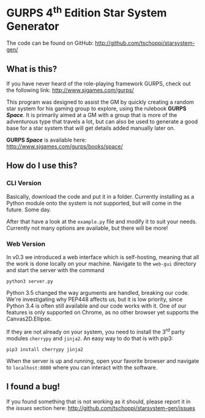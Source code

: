 # GURPS 4<sup>th</sup> Edition Star System Generator

The code can be found on GitHub: http://github.com/tschoppi/starsystem-gen/

## What is this?

If you have never heard of the role-playing framework GURPS, check out the following link: http://www.sjgames.com/gurps/

This program was designed to assist the GM by quickly creating a random star system for his gaming group to explore, using the rulebook **GURPS _Space_**. It is primarily aimed at a GM with a group that is more of the adventurous type that travels a lot, but can also be used to generate a good base for a star system that will get details added manually later on.

**GURPS _Space_** is available here: http://www.sjgames.com/gurps/books/space/

## How do I use this?

### CLI Version
Basically, download the code and put it in a folder. Currently installing as a Python module onto the system is not supported, but will come in the future. Some day.

After that have a look at the `example.py` file and modify it to suit your needs. Currently not many options are available, but there will be more!

### Web Version
In v0.3 we introduced a web interface which is self-hosting, meaning that all the work is done locally on your machine. Navigate to the `web-gui` directory and start the server with the command

    python3 server.py

Python 3.5 changed the way arguments are handled, breaking our code. We're investigating why PEP448 affects us, but it is low priority,
since Python 3.4 is often still available and our code works with it.
One of our features is only supported on Chrome, as no other browser yet supports the Canvas2D.Ellipse.

If they are not already on your system, you need to install the 3<sup>rd</sup> party modules `cherrypy` and `jinja2`.
An easy way to do that is with pip3:

    pip3 install cherrypy jinja2


When the server is up and running, open your favorite browser and navigate to `localhost:8080` where you can interact with the software.


## I found a bug!

If you found something that is not working as it should, please report it in the *issues* section here: http://github.com/tschoppi/starsystem-gen/issues
